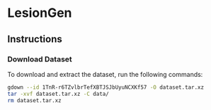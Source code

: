 # LesionGen


## Instructions

### Download Dataset

To download and extract the dataset, run the following commands:

```bash
gdown --id 1TnR-r6TZvlbrTefXBTJSJbUyuNCXKf57 -O dataset.tar.xz
tar -xvf dataset.tar.xz -C data/
rm dataset.tar.xz
```
